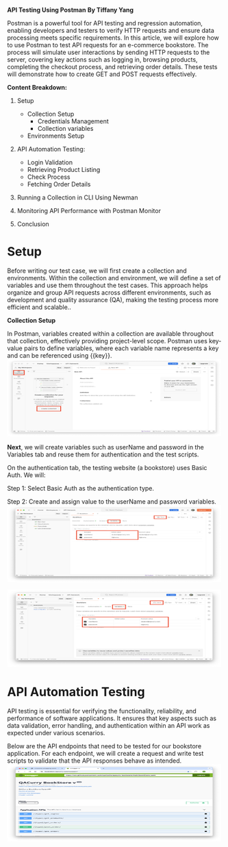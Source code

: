 **API Testing Using Postman**
**By Tiffany Yang**

Postman is a powerful tool for API testing and regression automation, enabling developers and testers to verify HTTP requests and ensure data processing meets specific requirements. In this article, we will explore how to use Postman to test API requests for an e-commerce bookstore. The process will simulate user interactions by sending HTTP requests to the server, covering key actions such as logging in, browsing products, completing the checkout process, and retrieving order details. These tests will demonstrate how to create GET and POST requests effectively.

**Content Breakdown:**

1. Setup

   - Collection Setup
     - Credentials Management
     - Collection variables
   - Environments Setup

2. API Automation Testing:

   - Login Validation
   - Retrieving Product Listing
   - Check Process
   - Fetching Order Details

3. Running a Collection in CLI Using Newman
4. Monitoring API Performance with Postman Monitor
5. Conclusion

# Setup

Before writing our test case, we will first create a collection and environments. Within the collection and environment, we will define a set of variables and use them throughout the test cases. This approach helps organize and group API requests across different environments, such as development and quality assurance (QA), making the testing process more efficient and scalable..

**Collection Setup**

In Postman, variables created within a collection are available throughout that collection, effectively providing project-level scope. Postman uses key-value pairs to define variables, where each variable name represents a key and can be referenced using {{key}}.
<img height="180" src="https://github.com/Tiffany678/API-Test-Automation-with-Postman/blob/main/img/Collection_Creation.png" alt="Collection Creation" width="500"/>

**Next**, we will create variables such as userName and password in the Variables tab and reuse them for authentication and the test scripts.

On the authentication tab, the testing website (a bookstore) uses Basic Auth. We will:

Step 1: Select Basic Auth as the authentication type.

Step 2: Create and assign value to the userName and password variables.
<img height="180" src="https://github.com/Tiffany678/API-Test-Automation-with-Postman/blob/main/img/Collection_Variable.png" alt="Collection Variable" width="500"/>

<img height="180" src="https://github.com/Tiffany678/API-Test-Automation-with-Postman/blob/main/img/Collection_Authorization.png" alt="Collection Authorization" width="500"/>

# **API Automation Testing**

API testing is essential for verifying the functionality, reliability, and performance of software applications. It ensures that key aspects such as data validation, error handling, and authentication within an API work as expected under various scenarios.

Below are the API endpoints that need to be tested for our bookstore application. For each endpoint, we will create a request and write test scripts to validate that the API responses behave as intended.
<img height="180" src="https://github.com/Tiffany678/API-Test-Automation-with-Postman/blob/main/img/SwaggerAPI.png" alt="Swagger API" width="500"/>
